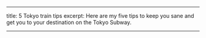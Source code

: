 ---

title: 5 Tokyo train tips
excerpt: Here are my five tips to keep you sane and get you to your destination on the Tokyo Subway.

---